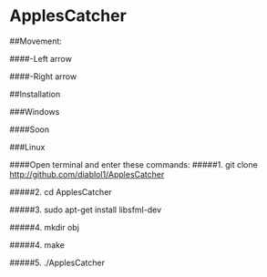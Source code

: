 # ApplesCatcher

##Movement:

####-Left arrow

####-Right arrow

##Installation

###Windows

####Soon

###Linux


####Open terminal and enter these commands:
#####1. git clone http://github.com/diablol1/ApplesCatcher

#####2. cd ApplesCatcher

#####3. sudo apt-get install libsfml-dev

#####4. mkdir obj

#####4. make

#####5. ./ApplesCatcher
